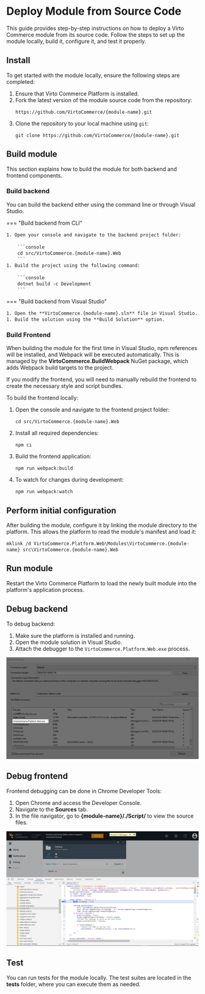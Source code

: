 # Deploy Module from Source Code

This guide provides step-by-step instructions on how to deploy a Virto Commerce module from its source code. Follow the steps to set up the module locally, build it, configure it, and test it properly.

## Install

To get started with the module locally, ensure the following steps are completed:

1. Ensure that Virto Commerce Platform is installed.
1. Fork the latest version of the module source code from the repository:
   ```text
   https://github.com/VirtoCommerce/{module-name}.git
   ```
1. Clone the repository to your local machine using `git`:
   ```console
   git clone https://github.com/VirtoCommerce/{module-name}.git
   ```

## Build module

This section explains how to build the module for both backend and frontend components.

### Build backend

You can build the backend either using the command line or through Visual Studio.

=== "Build backend from CLI"

    1. Open your console and navigate to the backend project folder:

        ```console
        cd src/VirtoCommerce.{module-name}.Web
        ```
    1. Build the project using the following command:

        ```console
        dotnet build -c Development
        ```

=== "Build backend from Visual Studio"

    1. Open the **VirtoCommerce.{module-name}.sln** file in Visual Studio.
    1. Build the solution using the **Build Solution** option.

### Build Frontend

When building the module for the first time in Visual Studio, npm references will be installed, and Webpack will be executed automatically. This is managed by the **VirtoCommerce.BuildWebpack** NuGet package, which adds Webpack build targets to the project.

If you modify the frontend, you will need to manually rebuild the frontend to create the necessary style and script bundles.

To build the frontend locally:

1. Open the console and navigate to the frontend project folder:
    ```console
    cd src/VirtoCommerce.{module-name}.Web
    ```
1. Install all required dependencies:
    ```console
    npm ci
    ```
1. Build the frontend application:
    ```console
    npm run webpack:build
    ```
1. To watch for changes during development:
    ```console
    npm run webpack:watch
    ```

## Perform initial configuration

After building the module, configure it by linking the module directory to the platform. This allows the platform to read the module's manifest and load it:

```console
mklink /d VirtoCommerce.Platform.Web\Modules\VirtoCommerce.{module-name} src\VirtoCommerce.{module-name}.Web
```

## Run module

Restart the Virto Commerce Platform to load the newly built module into the platform's application process.

## Debug backend

To debug backend:

1. Make sure the platform is installed and running.
1. Open the module solution in Visual Studio.
1. Attach the debugger to the `VirtoCommerce.Platform.Web.exe` process.

![image](media/debug-backend.png)

## Debug frontend

Frontend debugging can be done in Chrome Developer Tools:

1. Open Chrome and access the Developer Console.
1. Navigate to the **Sources** tab.
1. In the file navigator, go to **{module-name}/./Script/** to view the source files.

![image](media/debug-frontend.png)

## Test

You can run tests for the module locally. The test suites are located in the **tests** folder, where you can execute them as needed.
